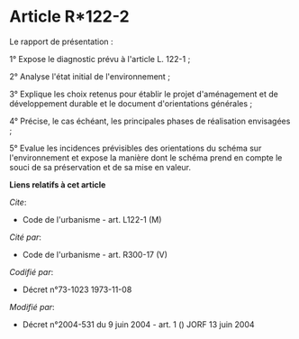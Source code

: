 # Article R*122-2

Le rapport de présentation :

1° Expose le diagnostic prévu à l'article L. 122-1 ;

2° Analyse l'état initial de l'environnement ;

3° Explique les choix retenus pour établir le projet d'aménagement et de développement durable et le document d'orientations
générales ;

4° Précise, le cas échéant, les principales phases de réalisation envisagées ;

5° Evalue les incidences prévisibles des orientations du schéma sur l'environnement et expose la manière dont le schéma prend
en compte le souci de sa préservation et de sa mise en valeur.

**Liens relatifs à cet article**

_Cite_:

  - Code de l'urbanisme - art. L122-1 (M)

_Cité par_:

  - Code de l'urbanisme - art. R300-17 (V)

_Codifié par_:

  - Décret n°73-1023 1973-11-08

_Modifié par_:

  - Décret n°2004-531 du 9 juin 2004 - art. 1 () JORF 13 juin 2004
